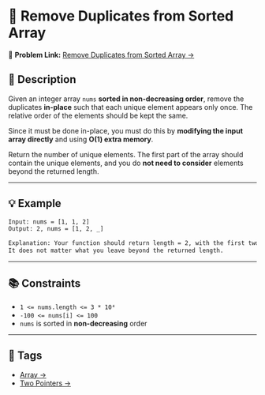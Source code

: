 # 🧹 Remove Duplicates from Sorted Array

🔗 **Problem Link:** [Remove Duplicates from Sorted Array →](https://leetcode.com/problems/remove-duplicates-from-sorted-array/description/)

## 📝 Description

Given an integer array `nums` **sorted in non-decreasing order**, remove the duplicates **in-place** such that each unique element appears only once. The relative order of the elements should be kept the same.

Since it must be done in-place, you must do this by **modifying the input array directly** and using **O(1) extra memory**.

Return the number of unique elements. The first part of the array should contain the unique elements, and you do **not need to consider** elements beyond the returned length.

---

## 💡 Example

```txt
Input: nums = [1, 1, 2]
Output: 2, nums = [1, 2, _]

Explanation: Your function should return length = 2, with the first two elements of nums being 1 and 2 respectively.
It does not matter what you leave beyond the returned length.
```

---

## 📚 Constraints

- `1 <= nums.length <= 3 * 10⁴`
- `-100 <= nums[i] <= 100`
- `nums` is sorted in **non-decreasing** order

---

## 📌 Tags

- [Array →](https://leetcode.com/problem-list/array/)
- [Two Pointers →](https://leetcode.com/tag/two-pointers/)
